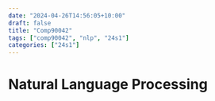 ```yaml
---
date: "2024-04-26T14:56:05+10:00"
draft: false
title: "Comp90042"
tags: ["comp90042", "nlp", "24s1"]
categories: ["24s1"]
---
```


# Natural Language Processing
